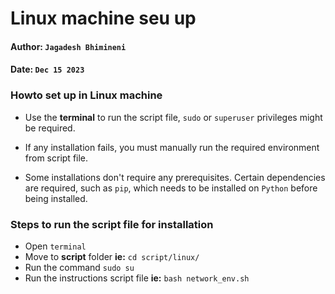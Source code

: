 # Linux machine seu up
#### Author: `Jagadesh Bhimineni`
#### Date: `Dec 15 2023`

### Howto set up in Linux machine 
- Use the **terminal** to run the script file, `sudo` or `superuser` privileges might be required.


- If any installation fails, you must manually run the required environment from script file.


- Some installations don't require any prerequisites. Certain dependencies are required, such as `pip`, which needs to be installed on `Python` before being installed.

### Steps to run the script file for installation
- Open `terminal` 
- Move to **script** folder **ie:** `cd script/linux/`
- Run the command `sudo su`
- Run the instructions script file **ie:** `bash network_env.sh`